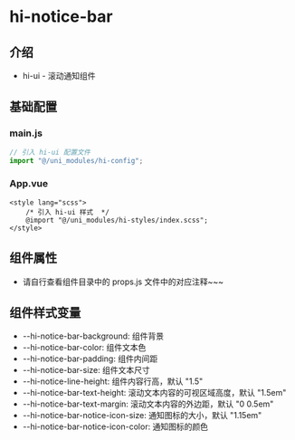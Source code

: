 # hi-notice-bar

## 介绍

-   hi-ui - 滚动通知组件

## 基础配置

### main.js

```javascript
// 引入 hi-ui 配置文件
import "@/uni_modules/hi-config";
```

### App.vue

```vue
<style lang="scss">
    /* 引入 hi-ui 样式  */
    @import "@/uni_modules/hi-styles/index.scss";
</style>
```

## 组件属性

-   请自行查看组件目录中的 props.js 文件中的对应注释~~~

## 组件样式变量

-   --hi-notice-bar-background: 组件背景
-   --hi-notice-bar-color: 组件文本色
-   --hi-notice-bar-padding: 组件内间距
-   --hi-notice-bar-size: 组件文本尺寸
-   --hi-notice-line-height: 组件内容行高，默认 "1.5"
-   --hi-notice-bar-text-height: 滚动文本内容的可视区域高度，默认 "1.5em"
-   --hi-notice-bar-text-margin: 滚动文本内容的外边距，默认 "0 0.5em"
-   --hi-notice-bar-notice-icon-size: 通知图标的大小，默认 "1.15em"
-   --hi-notice-bar-notice-icon-color: 通知图标的颜色
